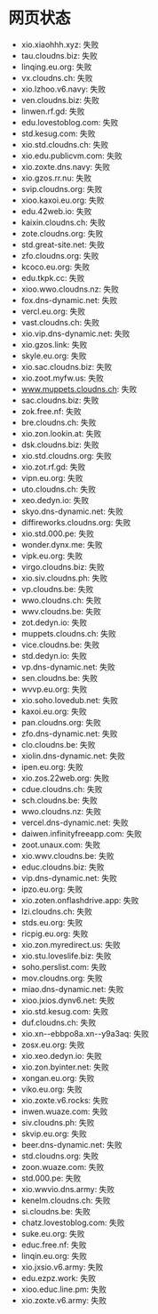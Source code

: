 # 网页状态
- xio.xiaohhh.xyz: 失败
- tau.cloudns.biz: 失败
- linqing.eu.org: 失败
- vx.cloudns.ch: 失败
- xio.lzhoo.v6.navy: 失败
- ven.cloudns.biz: 失败
- linwen.rf.gd: 失败
- edu.lovestoblog.com: 失败
- std.kesug.com: 失败
- xio.std.cloudns.ch: 失败
- xio.edu.publicvm.com: 失败
- xio.zoxte.dns.navy: 失败
- xio.gzos.rr.nu: 失败
- svip.cloudns.org: 失败
- xioo.kaxoi.eu.org: 失败
- edu.42web.io: 失败
- kaixin.cloudns.ch: 失败
- zote.cloudns.org: 失败
- std.great-site.net: 失败
- zfo.cloudns.org: 失败
- kcoco.eu.org: 失败
- edu.tkpk.cc: 失败
- xioo.wwo.cloudns.nz: 失败
- fox.dns-dynamic.net: 失败
- vercl.eu.org: 失败
- vast.cloudns.ch: 失败
- xio.vip.dns-dynamic.net: 失败
- xio.gzos.link: 失败
- skyle.eu.org: 失败
- xio.sac.cloudns.biz: 失败
- xio.zoot.myfw.us: 失败
- www.muppets.cloudns.ch: 失败
- sac.cloudns.biz: 失败
- zok.free.nf: 失败
- bre.cloudns.ch: 失败
- xio.zon.lookin.at: 失败
- dsk.cloudns.biz: 失败
- xio.std.cloudns.org: 失败
- xio.zot.rf.gd: 失败
- vipn.eu.org: 失败
- uto.cloudns.ch: 失败
- xeo.dedyn.io: 失败
- skyo.dns-dynamic.net: 失败
- diffireworks.cloudns.org: 失败
- xio.std.000.pe: 失败
- wonder.dynx.me: 失败
- vipk.eu.org: 失败
- virgo.cloudns.biz: 失败
- xio.siv.cloudns.ph: 失败
- vp.cloudns.be: 失败
- wwo.cloudns.ch: 失败
- wwv.cloudns.be: 失败
- zot.dedyn.io: 失败
- muppets.cloudns.ch: 失败
- vice.cloudns.be: 失败
- std.dedyn.io: 失败
- vp.dns-dynamic.net: 失败
- sen.cloudns.be: 失败
- wvvp.eu.org: 失败
- xio.soho.lovedub.net: 失败
- kaxoi.eu.org: 失败
- pan.cloudns.org: 失败
- zfo.dns-dynamic.net: 失败
- clo.cloudns.be: 失败
- xiolin.dns-dynamic.net: 失败
- ipen.eu.org: 失败
- xio.zos.22web.org: 失败
- cdue.cloudns.ch: 失败
- sch.cloudns.be: 失败
- wwo.cloudns.nz: 失败
- vercel.dns-dynamic.net: 失败
- daiwen.infinityfreeapp.com: 失败
- zoot.unaux.com: 失败
- xio.wwv.cloudns.be: 失败
- educ.cloudns.biz: 失败
- vip.dns-dynamic.net: 失败
- ipzo.eu.org: 失败
- xio.zoten.onflashdrive.app: 失败
- lzi.cloudns.ch: 失败
- stds.eu.org: 失败
- ricpig.eu.org: 失败
- xio.zon.myredirect.us: 失败
- xio.stu.loveslife.biz: 失败
- soho.perslist.com: 失败
- mov.cloudns.org: 失败
- miao.dns-dynamic.net: 失败
- xioo.jxios.dynv6.net: 失败
- xio.std.kesug.com: 失败
- duf.cloudns.ch: 失败
- xio.xn--ebbpo8a.xn--y9a3aq: 失败
- zosx.eu.org: 失败
- xio.xeo.dedyn.io: 失败
- xio.zon.byinter.net: 失败
- xongan.eu.org: 失败
- viko.eu.org: 失败
- xio.zoxte.v6.rocks: 失败
- inwen.wuaze.com: 失败
- siv.cloudns.ph: 失败
- skvip.eu.org: 失败
- beer.dns-dynamic.net: 失败
- std.cloudns.org: 失败
- zoon.wuaze.com: 失败
- std.000.pe: 失败
- xio.wwvio.dns.army: 失败
- kenelm.cloudns.ch: 失败
- si.cloudns.be: 失败
- chatz.lovestoblog.com: 失败
- suke.eu.org: 失败
- educ.free.nf: 失败
- linqin.eu.org: 失败
- xio.jxsio.v6.army: 失败
- edu.ezpz.work: 失败
- xioo.educ.line.pm: 失败
- xio.zoxte.v6.army: 失败

